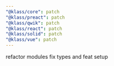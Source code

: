 ```yaml
---
"@klass/core": patch
"@klass/preact": patch
"@klass/qwik": patch
"@klass/react": patch
"@klass/solid": patch
"@klass/vue": patch
---
```


refactor modules fix types and feat setup
